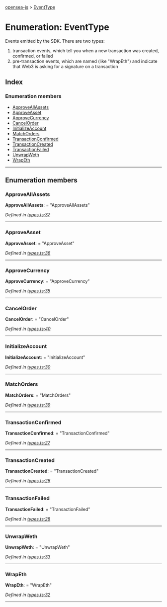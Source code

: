 [opensea-js](../README.md) > [EventType](../enums/eventtype.md)

# Enumeration: EventType

Events emitted by the SDK. There are two types:

1.  transaction events, which tell you when a new transaction was created, confirmed, or failed
2.  pre-transaction events, which are named (like "WrapEth") and indicate that Web3 is asking for a signature on a transaction

## Index

### Enumeration members

* [ApproveAllAssets](eventtype.md#approveallassets)
* [ApproveAsset](eventtype.md#approveasset)
* [ApproveCurrency](eventtype.md#approvecurrency)
* [CancelOrder](eventtype.md#cancelorder)
* [InitializeAccount](eventtype.md#initializeaccount)
* [MatchOrders](eventtype.md#matchorders)
* [TransactionConfirmed](eventtype.md#transactionconfirmed)
* [TransactionCreated](eventtype.md#transactioncreated)
* [TransactionFailed](eventtype.md#transactionfailed)
* [UnwrapWeth](eventtype.md#unwrapweth)
* [WrapEth](eventtype.md#wrapeth)

---

## Enumeration members

<a id="approveallassets"></a>

###  ApproveAllAssets

**ApproveAllAssets**:  = "ApproveAllAssets"

*Defined in [types.ts:37](https://github.com/ProjectOpenSea/opensea-js/blob/572e318/src/types.ts#L37)*

___
<a id="approveasset"></a>

###  ApproveAsset

**ApproveAsset**:  = "ApproveAsset"

*Defined in [types.ts:36](https://github.com/ProjectOpenSea/opensea-js/blob/572e318/src/types.ts#L36)*

___
<a id="approvecurrency"></a>

###  ApproveCurrency

**ApproveCurrency**:  = "ApproveCurrency"

*Defined in [types.ts:35](https://github.com/ProjectOpenSea/opensea-js/blob/572e318/src/types.ts#L35)*

___
<a id="cancelorder"></a>

###  CancelOrder

**CancelOrder**:  = "CancelOrder"

*Defined in [types.ts:40](https://github.com/ProjectOpenSea/opensea-js/blob/572e318/src/types.ts#L40)*

___
<a id="initializeaccount"></a>

###  InitializeAccount

**InitializeAccount**:  = "InitializeAccount"

*Defined in [types.ts:30](https://github.com/ProjectOpenSea/opensea-js/blob/572e318/src/types.ts#L30)*

___
<a id="matchorders"></a>

###  MatchOrders

**MatchOrders**:  = "MatchOrders"

*Defined in [types.ts:39](https://github.com/ProjectOpenSea/opensea-js/blob/572e318/src/types.ts#L39)*

___
<a id="transactionconfirmed"></a>

###  TransactionConfirmed

**TransactionConfirmed**:  = "TransactionConfirmed"

*Defined in [types.ts:27](https://github.com/ProjectOpenSea/opensea-js/blob/572e318/src/types.ts#L27)*

___
<a id="transactioncreated"></a>

###  TransactionCreated

**TransactionCreated**:  = "TransactionCreated"

*Defined in [types.ts:26](https://github.com/ProjectOpenSea/opensea-js/blob/572e318/src/types.ts#L26)*

___
<a id="transactionfailed"></a>

###  TransactionFailed

**TransactionFailed**:  = "TransactionFailed"

*Defined in [types.ts:28](https://github.com/ProjectOpenSea/opensea-js/blob/572e318/src/types.ts#L28)*

___
<a id="unwrapweth"></a>

###  UnwrapWeth

**UnwrapWeth**:  = "UnwrapWeth"

*Defined in [types.ts:33](https://github.com/ProjectOpenSea/opensea-js/blob/572e318/src/types.ts#L33)*

___
<a id="wrapeth"></a>

###  WrapEth

**WrapEth**:  = "WrapEth"

*Defined in [types.ts:32](https://github.com/ProjectOpenSea/opensea-js/blob/572e318/src/types.ts#L32)*

___

